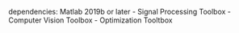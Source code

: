 dependencies:
Matlab 2019b or later
    - Signal Processing Toolbox
    - Computer Vision Toolbox
    - Optimization Tooltbox

